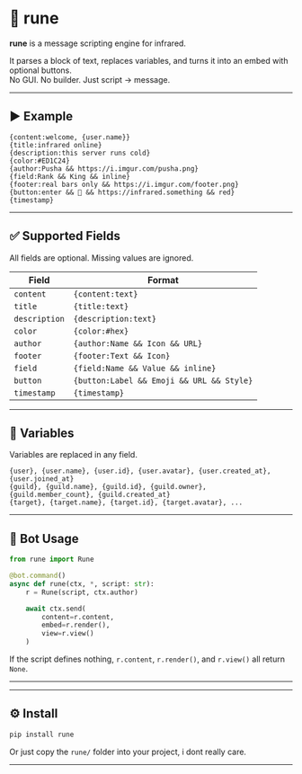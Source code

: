 # 🧱 rune

**rune** is a message scripting engine for infrared.

It parses a block of text, replaces variables, and turns it into an embed with optional buttons.  
No GUI. No builder. Just script → message.

---

## ▶ Example

```
{content:welcome, {user.name}}
{title:infrared online}
{description:this server runs cold}
{color:#ED1C24}
{author:Pusha && https://i.imgur.com/pusha.png}
{field:Rank && King && inline}
{footer:real bars only && https://i.imgur.com/footer.png}
{button:enter && 🚪 && https://infrared.something && red}
{timestamp}
```

---

## ✅ Supported Fields

All fields are optional. Missing values are ignored.

| Field         | Format                                    |
|---------------|-------------------------------------------|
| `content`     | `{content:text}`                          |
| `title`       | `{title:text}`                            |
| `description` | `{description:text}`                      |
| `color`       | `{color:#hex}`                            |
| `author`      | `{author:Name && Icon && URL}`            |
| `footer`      | `{footer:Text && Icon}`                   |
| `field`       | `{field:Name && Value && inline}`         |
| `button`      | `{button:Label && Emoji && URL && Style}` |
| `timestamp`   | `{timestamp}`                             |

---

## 🔀 Variables

Variables are replaced in any field.

```
{user}, {user.name}, {user.id}, {user.avatar}, {user.created_at}, {user.joined_at}
{guild}, {guild.name}, {guild.id}, {guild.owner}, {guild.member_count}, {guild.created_at}
{target}, {target.name}, {target.id}, {target.avatar}, ...
```

---

## 🧪 Bot Usage

```py
from rune import Rune

@bot.command()
async def rune(ctx, *, script: str):
    r = Rune(script, ctx.author)

    await ctx.send(
        content=r.content,
        embed=r.render(),
        view=r.view()
    )
```

If the script defines nothing, `r.content`, `r.render()`, and `r.view()` all return `None`.

---

---

## ⚙️ Install

```bash
pip install rune
```

Or just copy the `rune/` folder into your project, i dont really care.

---

